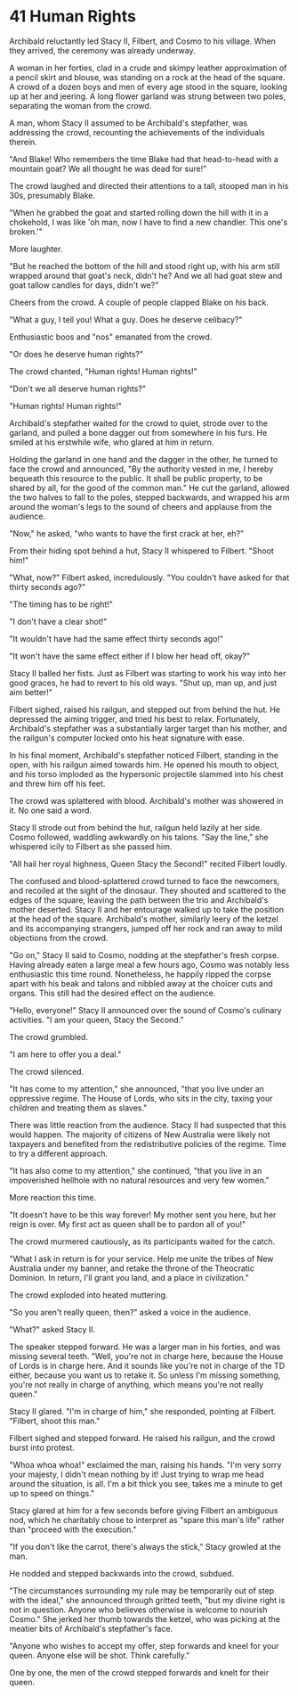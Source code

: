 # 41 Human Rights

Archibald reluctantly led Stacy II, Filbert, and Cosmo to his village. When they arrived, the ceremony was already underway.

A woman in her forties, clad in a crude and skimpy leather approximation of a pencil skirt and blouse, was standing on a rock at the head of the square. A crowd of a dozen boys and men of every age stood in the square, looking up at her and jeering. A long flower garland was strung between two poles, separating the woman from the crowd.

A man, whom Stacy II assumed to be Archibald's stepfather, was addressing the crowd, recounting the achievements of the individuals therein.

"And Blake! Who remembers the time Blake had that head-to-head with a mountain goat? We all thought he was dead for sure!"

The crowd laughed and directed their attentions to a tall, stooped man in his 30s, presumably Blake.

"When he grabbed the goat and started rolling down the hill with it in a chokehold, I was like 'oh man, now I have to find a new chandler. This one's broken.'"

More laughter.

"But he reached the bottom of the hill and stood right up, with his arm still wrapped around that goat's neck, didn't he? And we all had goat stew and goat tallow candles for days, didn't we?"

Cheers from the crowd. A couple of people clapped Blake on his back.

"What a guy, I tell you! What a guy. Does he deserve celibacy?"

Enthusiastic boos and "nos" emanated from the crowd.

"Or does he deserve human rights?"

The crowd chanted, "Human rights! Human rights!"

"Don't we all deserve human rights?"

"Human rights! Human rights!"

Archibald's stepfather waited for the crowd to quiet, strode over to the garland, and pulled a bone dagger out from somewhere in his furs. He smiled at his erstwhile wife, who glared at him in return.

Holding the garland in one hand and the dagger in the other, he turned to face the crowd and announced, "By the authority vested in me, I hereby bequeath this resource to the public. It shall be public property, to be shared by all, for the good of the common man." He cut the garland, allowed the two halves to fall to the poles, stepped backwards, and wrapped his arm around the woman's legs to the sound of cheers and applause from the audience.

"Now," he asked, "who wants to have the first crack at her, eh?"

From their hiding spot behind a hut, Stacy II whispered to Filbert. "Shoot him!"

"What, now?" Filbert asked, incredulously. "You couldn't have asked for that thirty seconds ago?"

"The timing has to be right!"

"I don't have a clear shot!"

"It wouldn't have had the same effect thirty seconds ago!"

"It won't have the same effect either if I blow her head off, okay?"

Stacy II balled her fists. Just as Filbert was starting to work his way into her good graces, he had to revert to his old ways. "Shut up, man up, and just aim better!"

Filbert sighed, raised his railgun, and stepped out from behind the hut. He depressed the aiming trigger, and tried his best to relax. Fortunately, Archibald's stepfather was a substantially larger target than his mother, and the railgun's computer locked onto his heat signature with ease.

In his final moment, Archibald's stepfather noticed Filbert, standing in the open, with his railgun aimed towards him. He opened his mouth to object, and his torso imploded as the hypersonic projectile slammed into his chest and threw him off his feet. 

The crowd was splattered with blood. Archibald's mother was showered in it. No one said a word.

Stacy II strode out from behind the hut, railgun held lazily at her side. Cosmo followed, waddling awkwardly on his talons. "Say the line," she whispered icily to Filbert as she passed him.

"All hail her royal highness, Queen Stacy the Second!" recited Filbert loudly.

The confused and blood-splattered crowd turned to face the newcomers, and recoiled at the sight of the dinosaur. They shouted and scattered to the edges of the square, leaving the path between the trio and Archibald's mother deserted. Stacy II and her entourage walked up to take the position at the head of the square. Archibald's mother, similarly leery of the ketzel and its accompanying strangers, jumped off her rock and ran away to mild objections from the crowd.

"Go on," Stacy II said to Cosmo, nodding at the stepfather's fresh corpse. Having already eaten a large meal a few hours ago, Cosmo was notably less enthusiastic this time round. Nonetheless, he happily ripped the corpse apart with his beak and talons and nibbled away at the choicer cuts and organs. This still had the desired effect on the audience.

"Hello, everyone!" Stacy II announced over the sound of Cosmo's culinary activities. "I am your queen, Stacy the Second."

The crowd grumbled.

"I am here to offer you a deal."

The crowd silenced.

"It has come to my attention," she announced, "that you live under an oppressive regime. The House of Lords, who sits in the city, taxing your children and treating them as slaves."

There was little reaction from the audience. Stacy II had suspected that this would happen. The majority of citizens of New Australia were likely not taxpayers and benefited from the redistributive policies of the regime. Time to try a different approach.

"It has also come to my attention," she continued, "that you live in an impoverished hellhole with no natural resources and very few women."

More reaction this time.

"It doesn't have to be this way forever! My mother sent you here, but her reign is over. My first act as queen shall be to pardon all of you!"

The crowd murmered cautiously, as its participants waited for the catch.

"What I ask in return is for your service. Help me unite the tribes of New Australia under my banner, and retake the throne of the Theocratic Dominion. In return, I'll grant you land, and a place in civilization."

The crowd exploded into heated muttering.

"So you aren't really queen, then?" asked a voice in the audience.

"What?" asked Stacy II.

The speaker stepped forward. He was a larger man in his forties, and was missing several teeth. "Well, you're not in charge here, because the House of Lords is in charge here. And it sounds like you're not in charge of the TD either, because you want us to retake it. So unless I'm missing something, you're not really in charge of anything, which means you're not really queen."

Stacy II glared. "I'm in charge of him," she responded, pointing at Filbert. "Filbert, shoot this man."

Filbert sighed and stepped forward. He raised his railgun, and the crowd burst into protest.

"Whoa whoa whoa!" exclaimed the man, raising his hands. "I'm very sorry your majesty, I didn't mean nothing by it! Just trying to wrap me head around the situation, is all. I'm a bit thick you see, takes me a minute to get up to speed on things."

Stacy glared at him for a few seconds before giving Filbert an ambiguous nod, which he charitably chose to interpret as "spare this man's life" rather than "proceed with the execution."

"If you don't like the carrot, there's always the stick," Stacy growled at the man.

He nodded and stepped backwards into the crowd, subdued.

"The circumstances surrounding my rule may be temporarily out of step with the ideal," she announced through gritted teeth, "but my divine right is not in question. Anyone who believes otherwise is welcome to nourish Cosmo." She jerked her thumb towards the ketzel, who was picking at the meatier bits of Archibald's stepfather's face.

"Anyone who wishes to accept my offer, step forwards and kneel for your queen. Anyone else will be shot. Think carefully."

One by one, the men of the crowd stepped forwards and knelt for their queen.
